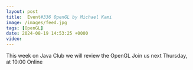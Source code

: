 ```yaml
---
layout: post
title:  Event#336 OpenGL by Michael Kami 
image: /images/feed.jpg
tags: [OpenGL]
date: 2024-08-19 14:53:25 +0000
video: 
---
```


This week on Java Club we will review the OpenGL
Join us next Thursday, at 10:00 Online

